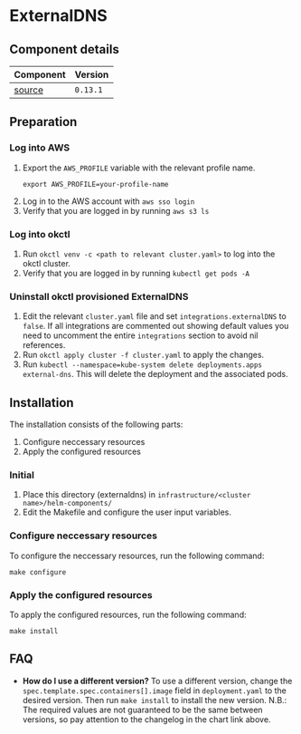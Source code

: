 # ExternalDNS

## Component details

| Component                                                                     | Version  |
| ----------------------------------------------------------------------------- | -------- |
| [source](https://github.com/kubernetes-sigs/external-dns)                     | `0.13.1` |

## Preparation

### Log into AWS

1. Export the `AWS_PROFILE` variable with the relevant profile name.
    ```shell
    export AWS_PROFILE=your-profile-name
    ```
2. Log in to the AWS account with `aws sso login`
3. Verify that you are logged in by running `aws s3 ls`

### Log into okctl

1. Run `okctl venv -c <path to relevant cluster.yaml>` to log into the okctl cluster.
2. Verify that you are logged in by running `kubectl get pods -A`

### Uninstall okctl provisioned ExternalDNS

1. Edit the relevant `cluster.yaml` file and set `integrations.externalDNS` to `false`. If all integrations are commented
   out showing default values you need to uncomment the entire `integrations` section to avoid nil references.
2. Run `okctl apply cluster -f cluster.yaml` to apply the changes.
3. Run `kubectl --namespace=kube-system delete deployments.apps external-dns`. This will delete the deployment and the
   associated pods.

## Installation

The installation consists of the following parts:

1. Configure neccessary resources
2. Apply the configured resources

### Initial

1. Place this directory (externaldns) in `infrastructure/<cluster name>/helm-components/`
2. Edit the Makefile and configure the user input variables.

### Configure neccessary resources

To configure the neccessary resources, run the following command:

```shell
make configure
```

### Apply the configured resources

To apply the configured resources, run the following command:

```shell
make install
```

## FAQ

- **How do I use a different version?** To use a different version, change the `spec.template.spec.containers[].image` field
    in `deployment.yaml` to the desired version. Then run `make install` to install the new version. N.B.: The required
    values are not guaranteed to be the same between versions, so pay attention to the changelog in the chart link above.

